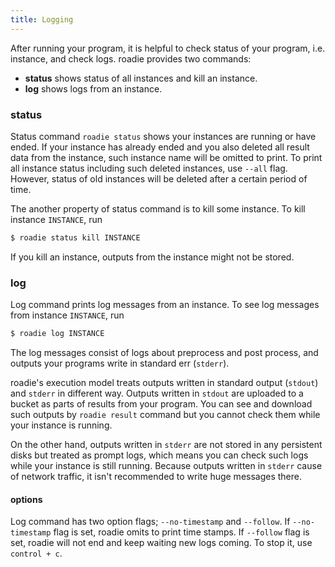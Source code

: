 ```yaml
---
title: Logging
---
```

After running your program, it is helpful to check status of your program,
i.e. instance, and check logs.
roadie provides two commands:

- **status** shows status of all instances and kill an instance.
- **log** shows logs from an instance.

### status
Status command `roadie status` shows your instances are running or have ended.
If your instance has already ended and you also deleted all result data
from the instance, such instance name will be omitted to print.
To print all instance status including such deleted instances, use `--all` flag.
However, status of old instances will be deleted after a certain period of time.

The another property of status command is to kill some instance.
To kill instance `INSTANCE`, run

```sh
$ roadie status kill INSTANCE
```

If you kill an instance, outputs from the instance might not be stored.


### log
Log command prints log messages from an instance.
To see log messages from instance `INSTANCE`, run

```sh
$ roadie log INSTANCE
```

The log messages consist of logs about preprocess and post process,
and outputs your programs write in standard err (`stderr`).

roadie's execution model treats outputs written in standard output (`stdout`)
and `stderr` in different way.
Outputs written in `stdout` are uploaded to a bucket as parts of results
from your program.
You can see and download such outputs by `roadie result` command but
you cannot check them while your instance is running.

On the other hand, outputs written in `stderr` are not stored in any persistent
disks but treated as prompt logs, which means you can check such logs while
your instance is still running.
Because outputs written in `stderr` cause of network traffic, it isn't
recommended to write huge messages there.

#### options
Log command has two option flags; `--no-timestamp` and `--follow`.
If `--no-timestamp` flag is set, roadie omits to print time stamps.
If `--follow` flag is set, roadie will not end and keep waiting new logs coming. To stop it, use `control + c`.
